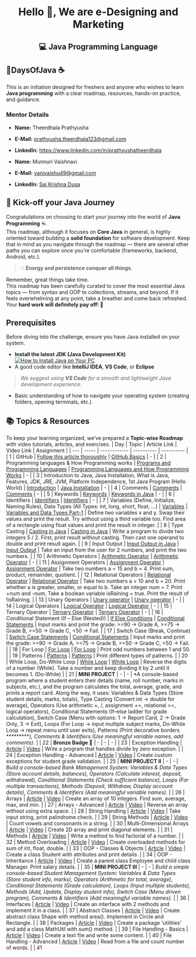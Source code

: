 <h1 align="center">Hello 👋, We are e-Designing and Marketing</h1>
<h2 align="center">💻 Java Programming Language</h2>
<h2><b>💯DaysOfJava ☕</b></h2>
This is an initiation designed for freshers and anyone who wishes to learn <b>Java programming</b> with a clear roadmap, resources, hands-on practice, and guidance.
<h3> Mentor Details</h3>

-  **Name:** Theerdhala Prathyusha  
-  **E-Mail:** prathyusha.theerdhala123@gmail.com  
-  **LinkedIn:** https://www.linkedin.com/in/prathyushatheerdhala
 
-   **Name:** Munnuri Vaishnavi 
- **E-Mail:** vanivaishu49@gmail.com  
- **LinkedIn:** [Sai Krishna Dusa](https://www.linkedin.com/in/saikrishnadusa)

 ## 🚀 Kick-off your Java Journey

Congratulations on choosing to start your journey into the world of **Java Programming** ☕.  
This roadmap, although it focuses on **Core Java** in general, is highly oriented toward building a **solid foundation** for software development. Keep that in mind as you navigate through the roadmap — there are several other paths you can explore once you’re comfortable (frameworks, backend, Android, etc.).

> 💡 **Energy and persistence conquer all things.**

Remember, great things take time.  
This roadmap has been carefully curated to cover the most essential Java topics — from syntax and OOP to collections, streams, and beyond. If it feels overwhelming at any point, take a breather and come back refreshed.  
Your **hard work will definitely pay off**! 💯

##  Prerequisites

Before diving into the challenge, ensure you have Java installed on your system.

-  **Install the latest JDK (Java Development Kit)**  
  [![How to Install Java on Your PC](https://img.youtube.com/vi/IJ-PJbvJBGs/0.jpg)](https://www.youtube.com/watch?v=IJ-PJbvJBGs)  
-  A good code editor like **IntelliJ IDEA**, **VS Code**, or **Eclipse**  
  >  *We suggest using **VS Code** for a smooth and lightweight Java development experience.*  
-  Basic understanding of how to navigate your operating system (creating folders, opening terminals, etc.)



## 📚 Topics & Resources

To keep your learning organized, we’ve prepared a **Topic-wise Roadmap** with video tutorials, articles, and exercises.
| Day | Topic | Article Link | Video Link | Assignment |
| --- | ----- | ------------ | ---------- | ---------- |
| 1   | GitHub | [Follow this article thoroughly](https://www.geeksforgeeks.org/github/) | [GitHub Basics](https://www.youtube.com/watch?v=RGOj5yH7evk) | - |
| 2   | Programming languages & How Programming works | [Programs and Programming Languages](https://www.geeksforgeeks.org/programming-languages/) | [Programming Languages and How Programming Works](https://www.youtube.com/watch?v=O5nskjZ_GoI) | - |
| 3   | Introduction to Java, Java Installation, What is Java, Features, JDK, JRE, JVM, Platform Independence, 1st Java Program (Hello World) | [Introduction](https://www.geeksforgeeks.org/java/) | [Java Installation](https://www.youtube.com/watch?v=grEKMHGYyns) | - |
| 4   | Comments | [Comments](https://www.geeksforgeeks.org/comments-in-java/) | [Comments](https://www.youtube.com/watch?v=5i7zsPm1J2E) | - |
| 5   | Keywords | [Keywords](https://www.geeksforgeeks.org/keywords-in-java/) | [Keywords in Java](https://www.youtube.com/watch?v=VAnlZddp9P0) | - |
| 6   | Identifiers | [Identifiers](https://www.geeksforgeeks.org/identifiers-in-java/) | [Identifiers](https://www.youtube.com/watch?v=LYmQ54Dq-m4) | - |
| 7   | Variables (Define, Initialize, Naming Rules), Data Types (All Types: int, long, short, float, …) | [Variables](https://www.geeksforgeeks.org/variables-in-java/) | [Variables and Data Types Part-1](https://www.youtube.com/watch?v=Yo6mr49a4G0) | Define two variables x and y. Swap their values and print the result. Try without using a third variable too. Find area of a rectangle using float values and print the result in integer. |
| 8   | Type Casting | [Casting in Java](https://www.geeksforgeeks.org/type-casting-in-java/) | [Casting in Java](https://www.youtube.com/watch?v=J6u3a7ZMB4k) | Write a program to divide two integers 5 / 2. First, print result without casting. Then cast one operand to double and print result again. |
| 9   | Input Output | [Input Output in Java](https://www.geeksforgeeks.org/java-io/) | [Input Output](https://www.youtube.com/watch?v=F4xFUjX8Xp4) | Take an input from the user for 2 numbers, and print the two numbers. |
| 10  | Arithmetic Operators | [Arithmetic Operator](https://www.geeksforgeeks.org/operators-in-java/) | [Arithmetic Operator](https://www.youtube.com/watch?v=VX0vq7q3g0g) | - |
| 11  | Assignment Operators | [Assignment Operator](https://www.geeksforgeeks.org/operators-in-java/) | [Assignment Operator](https://www.youtube.com/watch?v=VX0vq7q3g0g) | Take two numbers a = 15 and b = 4. Print sum, product, remainder, quotient. |
| 12  | Relational Operators | [Relational Operator](https://www.geeksforgeeks.org/operators-in-java/) | [Relational Operator](https://www.youtube.com/watch?v=VX0vq7q3g0g) | Take two numbers a = 10 and b = 20. Print whether a is greater, smaller, or equal to b. Take an integer num = 7. Print +num and -num. Take a boolean variable isRaining = true. Print the result of !isRaining. |
| 13  | Unary Operators | [Unary operator](https://www.geeksforgeeks.org/operators-in-java/) | [Unary operator](https://www.youtube.com/watch?v=VX0vq7q3g0g) | - |
| 14  | Logical Operators | [Logical Operator](https://www.geeksforgeeks.org/operators-in-java/) | [Logical Operator](https://www.youtube.com/watch?v=VX0vq7q3g0g) | - |
| 15  | Ternary Operator | [Ternary Operator](https://www.geeksforgeeks.org/ternary-operator-in-java/) | [Ternary Operator](https://www.youtube.com/watch?v=WmXdR4rULGE) | - |
| 16  | Conditional Statement (If – Else (Nested)) | [If Else Conditions](https://www.geeksforgeeks.org/if-else-in-java/) | [Conditional Statements](https://www.youtube.com/watch?v=VX0vq7q3g0g) | Input marks and print the grade: >=90 → Grade A, >=75 → Grade B, >=50 → Grade C, <50 → Fail. |
| 17  | Switch Case (Break, Continue) | [Switch Case Statements](https://www.geeksforgeeks.org/switch-statement-in-java/) | [Conditional Statements](https://www.youtube.com/watch?v=VX0vq7q3g0g) | Input marks and print the grade: >=90 → Grade A, >=75 → Grade B, >=50 → Grade C, <50 → Fail. |
| 18  | For Loop | [For Loop](https://www.geeksforgeeks.org/for-loop-in-java/) | [For Loop](https://www.youtube.com/watch?v=KkMDCCdjyW8) | Print odd numbers between 1 and 50. |
| 19  | Patterns | [Patterns](https://www.geeksforgeeks.org/java-patterns/) | [Patterns](https://www.youtube.com/watch?v=Zs4ZgB7a3Sk) | Print different types of patterns. |
| 20  | While Loop, Do-While Loop | [While Loop](https://www.geeksforgeeks.org/while-loop-in-java/) | [While Loop](https://www.youtube.com/watch?v=Hi2Uo6oX23g) | Reverse the digits of a number (While). Take a number and keep dividing it by 2 until it becomes 1. (Do-While) |
| 21  | **MINI PROJECT** | - | - | *A console-based program where a student enters their details (name, roll number, marks in subjects, etc.), and the program calculates the total, average, grade, and prints a report card. Along the way, it uses: Variables & Data Types (Store student details, marks, totals), Type Casting (Convert int → double for average), Operators (Use arithmetic +, /, assignment +=, relational >=, logical operators), Conditional Statements (If–else ladder for grade calculation), Switch Case (Menu with options: 1 → Report Card, 2 → Grade Only, 3 → Exit), Loops (For Loop → input multiple subject marks, Do-While Loop → repeat menu until user exits), Patterns (Print decorative borders **********), Comments & Identifiers (Use meaningful variable names, add comments).* |
| 22  | **Bronze Badge 🥉** | - | - | - |
| 23  | Exception Handling | [Article](https://www.geeksforgeeks.org/exception-handling-in-java/) | [Video](https://www.youtube.com/watch?v=yrCtv6X4VhA) | Write a program that handles divide by zero exception. |
| 24  | Exception Handling - Advanced | [Article](https://www.geeksforgeeks.org/exception-handling-in-java/) | [Video](https://www.youtube.com/watch?v=yrCtv6X4VhA) | Create custom exceptions for student grade validation. |
| 25  | **MINI PROJECT II** | - | - | *Build a console-based Bank Management System: Variables & Data Types (Store account details, balances), Operators (Calculate interest, deposit, withdrawal), Conditional Statements (Check sufficient balance), Loops (For multiple transactions), Methods (Deposit, Withdraw, Display account details), Comments & Identifiers (Add meaningful variable names).* |
| 26  | Arrays | [Article](https://www.geeksforgeeks.org/arrays-in-java/) | [Video](https://www.youtube.com/watch?v=0L4-G3Ny9wM) | Create an array of 10 integers. Find sum, average, max, and min. |
| 27  | Arrays - Advanced | [Article](https://www.geeksforgeeks.org/arrays-in-java/) | [Video](https://www.youtube.com/watch?v=0L4-G3Ny9wM) | Reverse an array without using extra space. |
| 28  | String Handling | [Article](https://www.geeksforgeeks.org/java-strings/) | [Video](https://www.youtube.com/watch?v=K0E4oe-wvss) | Take input string, print palindrome check. |
| 29  | String Methods | [Article](https://www.geeksforgeeks.org/java-string-class-methods/) | [Video](https://www.youtube.com/watch?v=K0E4oe-wvss) | Count vowels and consonants in a string. |
| 30  | Multi-Dimensional Arrays | [Article](https://www.geeksforgeeks.org/multi-dimensional-arrays-in-java/) | [Video](https://www.youtube.com/watch?v=4z2gqHzm4kM) | Create 2D array and print diagonal elements. |
| 31  | Methods | [Article](https://www.geeksforgeeks.org/methods-in-java/) | [Video](https://www.youtube.com/watch?v=XGKGvVq_Xpk) | Write a method to find factorial of a number. |
| 32  | Method Overloading | [Article](https://www.geeksforgeeks.org/method-overloading-in-java/) | [Video](https://www.youtube.com/watch?v=XGKGvVq_Xpk) | Create overloaded methods for sum of int, float, double. |
| 33  | OOP - Classes & Objects | [Article](https://www.geeksforgeeks.org/java-oops-concepts/) | [Video](https://www.youtube.com/watch?v=1Ju5_PLDarg) | Create a class Student with attributes and print details. |
| 34  | OOP - Inheritance | [Article](https://www.geeksforgeeks.org/inheritance-in-java/) | [Video](https://www.youtube.com/watch?v=1Ju5_PLDarg) | Create a parent class Employee and child class Manager. Print salary details. |
| 35  | **MINI PROJECT III** | - | - | *Build a simple console-based Student Management System: Variables & Data Types (Store student info, marks), Operators (Arithmetic for total, average), Conditional Statements (Grade calculation), Loops (Input multiple students), Methods (Add, Update, Display student info), Switch Case (Menu driven program), Comments & Identifiers (Add meaningful variable names).* |
| 36  | Interfaces | [Article](https://www.geeksforgeeks.org/interfaces-in-java/) | [Video](https://www.youtube.com/watch?v=fW8amMCVAJQ) | Create an interface with 2 methods and implement it in a class. |
| 37  | Abstract Classes | [Article](https://www.geeksforgeeks.org/abstract-classes-in-java/) | [Video](https://www.youtube.com/watch?v=fW8amMCVAJQ) | Create abstract class Shape with method area(). Implement in Circle and Rectangle. |
| 38  | Packages | [Article](https://www.geeksforgeeks.org/packages-in-java/) | [Video](https://www.youtube.com/watch?v=fW8amMCVAJQ) | Create a package 'utilities' and add a class MathUtil with sum() method. |
| 39  | File Handling - Basics | [Article](https://www.geeksforgeeks.org/file-handling-in-java/) | [Video](https://www.youtube.com/watch?v=fW8amMCVAJQ) | Create a text file and write some content. |
| 40  | File Handling - Advanced | [Article](https://www.geeksforgeeks.org/file-handling-in-java/) | [Video](https://www.youtube.com/watch?v=fW8amMCVAJQ) | Read from a file and count number of words. |
| 41



